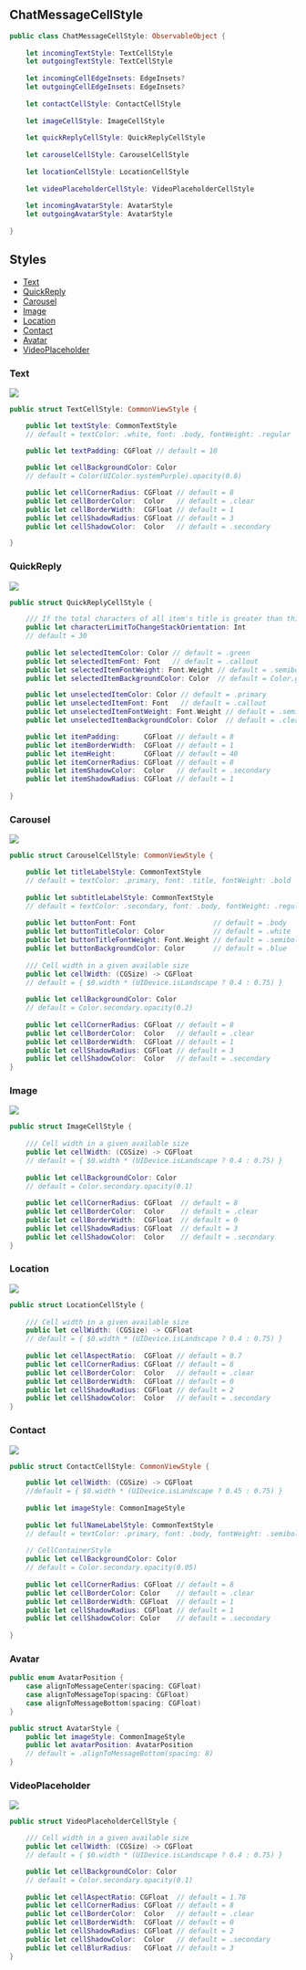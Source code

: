 
## ChatMessageCellStyle

```swift
public class ChatMessageCellStyle: ObservableObject {
    
    let incomingTextStyle: TextCellStyle
    let outgoingTextStyle: TextCellStyle
    
    let incomingCellEdgeInsets: EdgeInsets?
    let outgoingCellEdgeInsets: EdgeInsets?
    
    let contactCellStyle: ContactCellStyle
    
    let imageCellStyle: ImageCellStyle
    
    let quickReplyCellStyle: QuickReplyCellStyle
    
    let carouselCellStyle: CarouselCellStyle
    
    let locationCellStyle: LocationCellStyle
    
    let videoPlaceholderCellStyle: VideoPlaceholderCellStyle
    
    let incomingAvatarStyle: AvatarStyle
    let outgoingAvatarStyle: AvatarStyle
    
}
```

## Styles
* [Text](#text)
* [QuickReply](#quick-reply)
* [Carousel](#carousel)
* [Image](#image)
* [Location](#location)
* [Contact](#contact)
* [Avatar](#avatar)
* [VideoPlaceholder](#video-placeholder)

### Text

![](https://github.com/EnesKaraosman/SwiftyChat/blob/master/Sources/SwiftyChat/Demo/Preview/textItem.png)

```swift
public struct TextCellStyle: CommonViewStyle {

    public let textStyle: CommonTextStyle
    // default = textColor: .white, font: .body, fontWeight: .regular
    
    public let textPadding: CGFloat // default = 10

    public let cellBackgroundColor: Color
    // default = Color(UIColor.systemPurple).opacity(0.8)

    public let cellCornerRadius: CGFloat // default = 8
    public let cellBorderColor:  Color   // default = .clear
    public let cellBorderWidth:  CGFloat // default = 1
    public let cellShadowRadius: CGFloat // default = 3
    public let cellShadowColor:  Color   // default = .secondary

}
```

### QuickReply

![](https://github.com/EnesKaraosman/SwiftyChat/blob/master/Sources/SwiftyChat/Demo/Preview/quickReplyItem.png)

```swift
public struct QuickReplyCellStyle {

    /// If the total characters of all item's title is greater than this value, items ordered vertically
    public let characterLimitToChangeStackOrientation: Int
    // default = 30
    
    public let selectedItemColor: Color // default = .green
    public let selectedItemFont: Font   // default = .callout
    public let selectedItemFontWeight: Font.Weight // default = .semibold
    public let selectedItemBackgroundColor: Color  // default = Color.green.opacity(0.3)

    public let unselectedItemColor: Color // default = .primary
    public let unselectedItemFont: Font   // default = .callout
    public let unselectedItemFontWeight: Font.Weight // default = .semibold
    public let unselectedItemBackgroundColor: Color  // default = .clear

    public let itemPadding:      CGFloat // default = 8
    public let itemBorderWidth:  CGFloat // default = 1
    public let itemHeight:       CGFloat // default = 40
    public let itemCornerRadius: CGFloat // default = 8
    public let itemShadowColor:  Color   // default = .secondary
    public let itemShadowRadius: CGFloat // default = 1
    
}
```

### Carousel

![](https://github.com/EnesKaraosman/SwiftyChat/blob/master/Sources/SwiftyChat/Demo/Preview/carouselItem.png)

```swift
public struct CarouselCellStyle: CommonViewStyle {

    public let titleLabelStyle: CommonTextStyle 
    // default = textColor: .primary, font: .title, fontWeight: .bold
    
    public let subtitleLabelStyle: CommonTextStyle
    // default = textColor: .secondary, font: .body, fontWeight: .regular
    
    public let buttonFont: Font                   // default = .body
    public let buttonTitleColor: Color            // default = .white
    public let buttonTitleFontWeight: Font.Weight // default = .semibold
    public let buttonBackgroundColor: Color       // default = .blue
    
    /// Cell width in a given available size
    public let cellWidth: (CGSize) -> CGFloat
    // default = { $0.width * (UIDevice.isLandscape ? 0.4 : 0.75) }
    
    public let cellBackgroundColor: Color   
    // default = Color.secondary.opacity(0.2)
    
    public let cellCornerRadius: CGFloat // default = 8
    public let cellBorderColor:  Color   // default = .clear
    public let cellBorderWidth:  CGFloat // default = 1
    public let cellShadowRadius: CGFloat // default = 3
    public let cellShadowColor:  Color   // default = .secondary
}
```

### Image

![](https://github.com/EnesKaraosman/SwiftyChat/blob/master/Sources/SwiftyChat/Demo/Preview/imageItem.png)

```swift
public struct ImageCellStyle {
    
    /// Cell width in a given available size
    public let cellWidth: (CGSize) -> CGFloat
    // default = { $0.width * (UIDevice.isLandscape ? 0.4 : 0.75) }
    
    public let cellBackgroundColor: Color    
    // default = Color.secondary.opacity(0.1)
    
    public let cellCornerRadius: CGFloat  // default = 8
    public let cellBorderColor:  Color    // default = .clear
    public let cellBorderWidth:  CGFloat  // default = 0
    public let cellShadowRadius: CGFloat  // default = 3
    public let cellShadowColor:  Color    // default = .secondary
}
```

### Location

![](https://github.com/EnesKaraosman/SwiftyChat/blob/master/Sources/SwiftyChat/Demo/Preview/locationItem.png)

```swift
public struct LocationCellStyle {
    
    /// Cell width in a given available size
    public let cellWidth: (CGSize) -> CGFloat
    // default = { $0.width * (UIDevice.isLandscape ? 0.4 : 0.75) }
    
    public let cellAspectRatio:  CGFloat // default = 0.7
    public let cellCornerRadius: CGFloat // default = 8
    public let cellBorderColor:  Color   // default = .clear
    public let cellBorderWidth:  CGFloat // default = 0
    public let cellShadowRadius: CGFloat // default = 2
    public let cellShadowColor:  Color   // default = .secondary
}
```

### Contact

![](https://github.com/EnesKaraosman/SwiftyChat/blob/master/Sources/SwiftyChat/Demo/Preview/contactItem.png)

```swift
public struct ContactCellStyle: CommonViewStyle {

    public let cellWidth: (CGSize) -> CGFloat
    //default = { $0.width * (UIDevice.isLandscape ? 0.45 : 0.75) }
    
    public let imageStyle: CommonImageStyle
    
    public let fullNameLabelStyle: CommonTextStyle
    // default = textColor: .primary, font: .body, fontWeight: .semibold
    
    // CellContainerStyle
    public let cellBackgroundColor: Color
    // default = Color.secondary.opacity(0.05)
    
    public let cellCornerRadius: CGFloat // default = 8
    public let cellBorderColor: Color    // default = .clear
    public let cellBorderWidth: CGFloat  // default = 1
    public let cellShadowRadius: CGFloat // default = 1
    public let cellShadowColor: Color    // default = .secondary
    
}
```

### Avatar

```swift
public enum AvatarPosition {
    case alignToMessageCenter(spacing: CGFloat)
    case alignToMessageTop(spacing: CGFloat)
    case alignToMessageBottom(spacing: CGFloat)
}

public struct AvatarStyle {
    public let imageStyle: CommonImageStyle
    public let avatarPosition: AvatarPosition 
    // default = .alignToMessageBottom(spacing: 8)
}
```

### VideoPlaceholder

![](https://github.com/EnesKaraosman/SwiftyChat/blob/master/Sources/SwiftyChat/Demo/Preview/videoPlaceholderItem.png)

```swift
public struct VideoPlaceholderCellStyle {

    /// Cell width in a given available size
    public let cellWidth: (CGSize) -> CGFloat
    // default = { $0.width * (UIDevice.isLandscape ? 0.4 : 0.75) }

    public let cellBackgroundColor: Color    
    // default = Color.secondary.opacity(0.1)
    
    public let cellAspectRatio: CGFloat  // default = 1.78
    public let cellCornerRadius: CGFloat // default = 8
    public let cellBorderColor:  Color   // default = .clear
    public let cellBorderWidth:  CGFloat // default = 0
    public let cellShadowRadius: CGFloat // default = 2
    public let cellShadowColor:  Color   // default = .secondary
    public let cellBlurRadius:   CGFloat // default = 3
}
```
